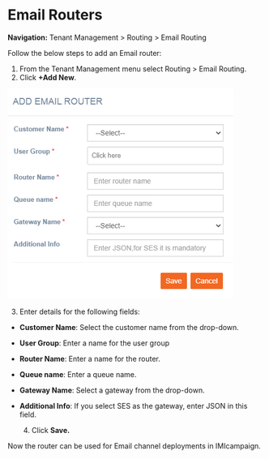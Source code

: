 # Email Routers

**Navigation:** Tenant Management &gt; Routing &gt; Email Routing

Follow the below steps to add an Email router:

1. From the Tenant Management menu select Routing &gt; Email Routing.
2. Click **+Add New**.

![](../../.gitbook/assets/21.png)

   3. Enter details for the following fields:

* **Customer Name**: Select the customer name from the drop-down.
* **User Group**: Enter a name for the user group
* **Router Name**: Enter a name for the router.
* **Queue name**: Enter a queue name.
* **Gateway Name**: Select a gateway from the drop-down.
* **Additional Info**: If you select SES as the gateway, enter JSON in this field.

   4. Click **Save.**

Now the router can be used for Email channel deployments in IMIcampaign.

